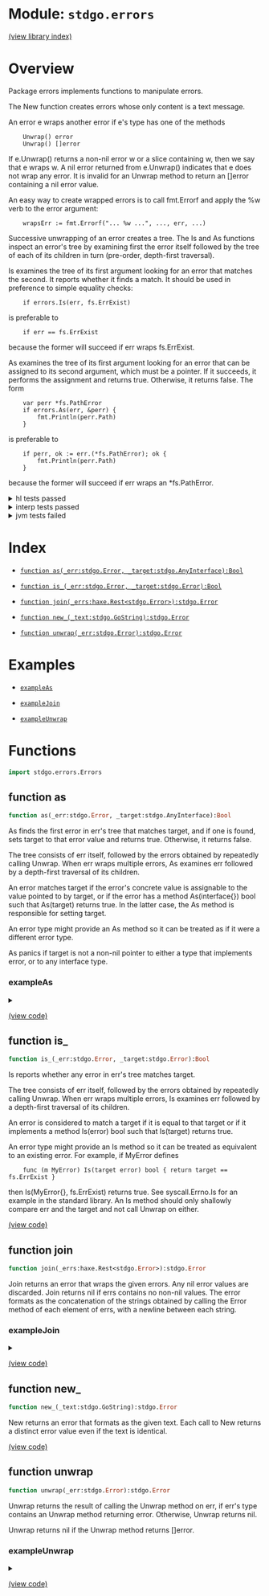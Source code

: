 # Module: `stdgo.errors`

[(view library index)](../stdgo.md)


# Overview



Package errors implements functions to manipulate errors.  


The New function creates errors whose only content is a text message.  


An error e wraps another error if e's type has one of the methods  

```
	Unwrap() error
	Unwrap() []error
```

If e.Unwrap\(\) returns a non\-nil error w or a slice containing w,
then we say that e wraps w. A nil error returned from e.Unwrap\(\)
indicates that e does not wrap any error. It is invalid for an
Unwrap method to return an \[\]error containing a nil error value.  


An easy way to create wrapped errors is to call fmt.Errorf and apply
the %w verb to the error argument:  

```
	wrapsErr := fmt.Errorf("... %w ...", ..., err, ...)
```

Successive unwrapping of an error creates a tree. The Is and As
functions inspect an error's tree by examining first the error
itself followed by the tree of each of its children in turn
\(pre\-order, depth\-first traversal\).  


Is examines the tree of its first argument looking for an error that
matches the second. It reports whether it finds a match. It should be
used in preference to simple equality checks:  

```
	if errors.Is(err, fs.ErrExist)
```

is preferable to  

```
	if err == fs.ErrExist
```

because the former will succeed if err wraps fs.ErrExist.  


As examines the tree of its first argument looking for an error that can be
assigned to its second argument, which must be a pointer. If it succeeds, it
performs the assignment and returns true. Otherwise, it returns false. The form  

```
	var perr *fs.PathError
	if errors.As(err, &perr) {
		fmt.Println(perr.Path)
	}
```

is preferable to  

```
	if perr, ok := err.(*fs.PathError); ok {
		fmt.Println(perr.Path)
	}
```

because the former will succeed if err wraps an \*fs.PathError.  

<details><summary>hl tests passed</summary>
<p>

```
=== RUN  TestNewEqual
--- PASS: TestNewEqual (%!s(float64=0.00013685226440429688))

=== RUN  TestErrorMethod
--- PASS: TestErrorMethod (%!s(float64=1.1920928955078125e-05))

=== RUN  TestJoinReturnsNil
--- PASS: TestJoinReturnsNil (%!s(float64=2.6941299438476562e-05))

=== RUN  TestJoin
--- PASS: TestJoin (%!s(float64=0.0006780624389648438))

=== RUN  TestJoinErrorMethod
--- PASS: TestJoinErrorMethod (%!s(float64=6.890296936035156e-05))

=== RUN  TestIs
--- PASS: TestIs (%!s(float64=0.00011920928955078125))

=== RUN  TestAs
--- PASS: TestAs (%!s(float64=0.026060104370117188))

=== RUN  TestAsValidation
--- PASS: TestAsValidation (%!s(float64=0.0010669231414794922))

=== RUN  TestUnwrap
--- PASS: TestUnwrap (%!s(float64=0.00027489662170410156))

```
</p>
</details>

<details><summary>interp tests passed</summary>
<p>

```
=== RUN  TestNewEqual
--- PASS: TestNewEqual (%!s(float64=0.00016498565673828125))

=== RUN  TestErrorMethod
--- PASS: TestErrorMethod (%!s(float64=4.696846008300781e-05))

=== RUN  TestJoinReturnsNil
--- PASS: TestJoinReturnsNil (%!s(float64=4.601478576660156e-05))

=== RUN  TestJoin
--- PASS: TestJoin (%!s(float64=0.000904083251953125))

=== RUN  TestJoinErrorMethod
--- PASS: TestJoinErrorMethod (%!s(float64=0.0002028942108154297))

=== RUN  TestIs
--- PASS: TestIs (%!s(float64=0.0002651214599609375))

=== RUN  TestAs
--- PASS: TestAs (%!s(float64=0.01833796501159668))

=== RUN  TestAsValidation
--- PASS: TestAsValidation (%!s(float64=0.0015680789947509766))

=== RUN  TestUnwrap
--- PASS: TestUnwrap (%!s(float64=0.00022411346435546875))

```
</p>
</details>

<details><summary>jvm tests failed</summary>
<p>

```
IO.Overflow("write_ui16")
```
</p>
</details>


# Index


- [`function as(_err:stdgo.Error, _target:stdgo.AnyInterface):Bool`](<#function-as>)

- [`function is_(_err:stdgo.Error, _target:stdgo.Error):Bool`](<#function-is_>)

- [`function join(_errs:haxe.Rest<stdgo.Error>):stdgo.Error`](<#function-join>)

- [`function new_(_text:stdgo.GoString):stdgo.Error`](<#function-new_>)

- [`function unwrap(_err:stdgo.Error):stdgo.Error`](<#function-unwrap>)

# Examples


- [`exampleAs`](<#exampleas>)

- [`exampleJoin`](<#examplejoin>)

- [`exampleUnwrap`](<#exampleunwrap>)

# Functions


```haxe
import stdgo.errors.Errors
```


## function as


```haxe
function as(_err:stdgo.Error, _target:stdgo.AnyInterface):Bool
```



As finds the first error in err's tree that matches target, and if one is found, sets
target to that error value and returns true. Otherwise, it returns false.  


The tree consists of err itself, followed by the errors obtained by repeatedly
calling Unwrap. When err wraps multiple errors, As examines err followed by a
depth\-first traversal of its children.  


An error matches target if the error's concrete value is assignable to the value
pointed to by target, or if the error has a method As\(interface\{\}\) bool such that
As\(target\) returns true. In the latter case, the As method is responsible for
setting target.  


An error type might provide an As method so it can be treated as if it were a
different error type.  


As panics if target is not a non\-nil pointer to either a type that implements
error, or to any interface type.  

### exampleAs


<details><summary></summary>
<p>


```haxe
function exampleAs():Void {
        {
            var __tmp__ = stdgo.os.Os.open(("non-existing" : GoString)), __0:Ref<stdgo.os.Os.File> = __tmp__._0, _err:Error = __tmp__._1;
            if (_err != null) {
                var _pathError:Ref<stdgo.io.fs.Fs.PathError> = (null : Ref<stdgo.io.fs.Fs.PathError>);
                if (stdgo.errors.Errors.as(_err, Go.toInterface((Go.setRef(_pathError) : Ref<Ref<stdgo.io.fs.Fs.PathError>>)))) {
                    stdgo.fmt.Fmt.println(Go.toInterface(("Failed at path:" : GoString)), Go.toInterface(_pathError.path));
                } else {
                    stdgo.fmt.Fmt.println(Go.toInterface(_err));
                };
            };
        };
    }
```


</p>
</details>


[\(view code\)](<./Errors.hx#L286>)


## function is\_


```haxe
function is_(_err:stdgo.Error, _target:stdgo.Error):Bool
```



Is reports whether any error in err's tree matches target.  


The tree consists of err itself, followed by the errors obtained by repeatedly
calling Unwrap. When err wraps multiple errors, Is examines err followed by a
depth\-first traversal of its children.  


An error is considered to match a target if it is equal to that target or if
it implements a method Is\(error\) bool such that Is\(target\) returns true.  


An error type might provide an Is method so it can be treated as equivalent
to an existing error. For example, if MyError defines  

```
	func (m MyError) Is(target error) bool { return target == fs.ErrExist }
```

then Is\(MyError\{\}, fs.ErrExist\) returns true. See syscall.Errno.Is for
an example in the standard library. An Is method should only shallowly
compare err and the target and not call Unwrap on either.  

[\(view code\)](<./Errors.hx#L225>)


## function join


```haxe
function join(_errs:haxe.Rest<stdgo.Error>):stdgo.Error
```



Join returns an error that wraps the given errors.
Any nil error values are discarded.
Join returns nil if errs contains no non\-nil values.
The error formats as the concatenation of the strings obtained
by calling the Error method of each element of errs, with a newline
between each string.  

### exampleJoin


<details><summary></summary>
<p>


```haxe
function exampleJoin():Void {
        var _err1:Error = stdgo.errors.Errors.new_(("err1" : GoString));
        var _err2:Error = stdgo.errors.Errors.new_(("err2" : GoString));
        var _err:Error = stdgo.errors.Errors.join(_err1, _err2);
        stdgo.fmt.Fmt.println(Go.toInterface(_err));
        if (stdgo.errors.Errors.is_(_err, _err1)) {
            stdgo.fmt.Fmt.println(Go.toInterface(("err is err1" : GoString)));
        };
        if (stdgo.errors.Errors.is_(_err, _err2)) {
            stdgo.fmt.Fmt.println(Go.toInterface(("err is err2" : GoString)));
        };
    }
```


</p>
</details>


[\(view code\)](<./Errors.hx#L169>)


## function new\_


```haxe
function new_(_text:stdgo.GoString):stdgo.Error
```



New returns an error that formats as the given text.
Each call to New returns a distinct error value even if the text is identical.  

[\(view code\)](<./Errors.hx#L158>)


## function unwrap


```haxe
function unwrap(_err:stdgo.Error):stdgo.Error
```



Unwrap returns the result of calling the Unwrap method on err, if err's
type contains an Unwrap method returning error.
Otherwise, Unwrap returns nil.  


Unwrap returns nil if the Unwrap method returns \[\]error.  

### exampleUnwrap


<details><summary></summary>
<p>


```haxe
function exampleUnwrap():Void {
        var _err1:Error = stdgo.errors.Errors.new_(("error1" : GoString));
        var _err2:Error = stdgo.fmt.Fmt.errorf(("error2: [%w]" : GoString), Go.toInterface(_err1));
        stdgo.fmt.Fmt.println(Go.toInterface(_err2));
        stdgo.fmt.Fmt.println(Go.toInterface(stdgo.errors.Errors.unwrap(_err2)));
    }
```


</p>
</details>


[\(view code\)](<./Errors.hx#L195>)



